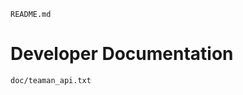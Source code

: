 ```{.include}
README.md
```

# Developer Documentation

```vimdoc {.include}
doc/teaman_api.txt
```
